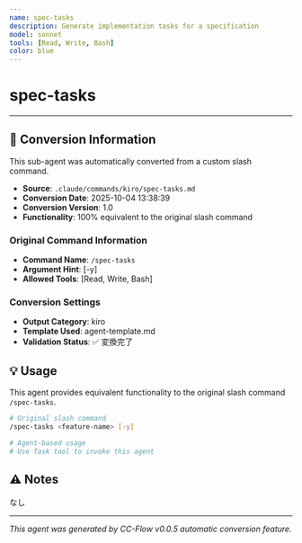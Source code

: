 ```yaml
---
name: spec-tasks
description: Generate implementation tasks for a specification
model: sonnet
tools: [Read, Write, Bash]
color: blue
---
```


# spec-tasks



---

## 🔄 Conversion Information

This sub-agent was automatically converted from a custom slash command.

- **Source**: `.claude/commands/kiro/spec-tasks.md`
- **Conversion Date**: 2025-10-04 13:38:39
- **Conversion Version**: 1.0
- **Functionality**: 100% equivalent to the original slash command

### Original Command Information

- **Command Name**: `/spec-tasks`
- **Argument Hint**: <feature-name> [-y]
- **Allowed Tools**: [Read, Write, Bash]

### Conversion Settings

- **Output Category**: kiro
- **Template Used**: agent-template.md
- **Validation Status**: ✅ 変換完了

## 💡 Usage

This agent provides equivalent functionality to the original slash command `/spec-tasks`.

```bash
# Original slash command
/spec-tasks <feature-name> [-y]

# Agent-based usage
# Use Task tool to invoke this agent
```

## ⚠️ Notes

なし

---

_This agent was generated by CC-Flow v0.0.5 automatic conversion feature._

